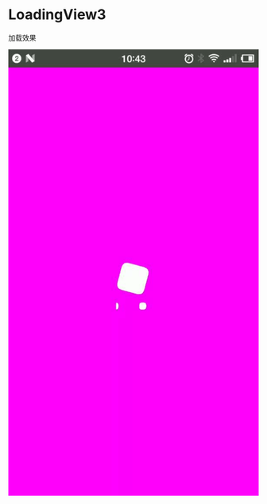 # LoadingView3
加载效果

![图片](https://github.com/liaofuyou/LoadingView3/blob/master/screenshot/Gif_20180413_104335.gif)
